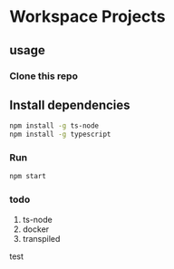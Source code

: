 # Workspace Projects

## usage

### Clone this repo

## Install dependencies
```bash
npm install -g ts-node
npm install -g typescript
```

### Run





```bash
npm start
```



### todo

1) ts-node
2) docker
3) transpiled


test